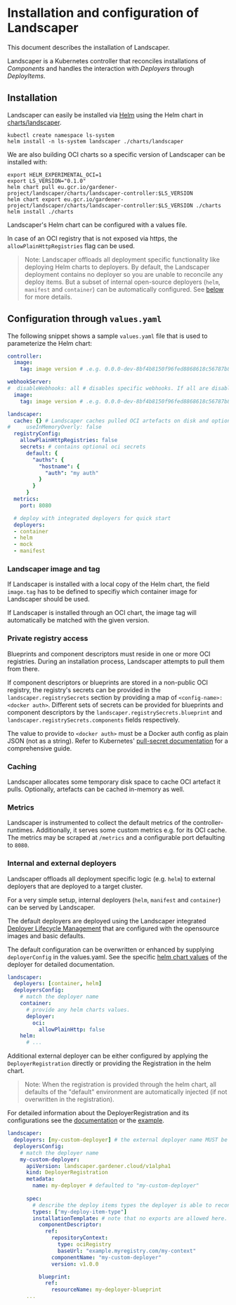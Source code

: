 # Installation and configuration of Landscaper

This document describes the installation of Landscaper.

Landscaper is a Kubernetes controller that reconciles installations of _Components_ and handles the interaction with _Deployers_ through _DeployItems_.

## Installation

Landscaper can easily be installed via [Helm](https://helm.sh/) using the Helm chart in [charts/landscaper](../../charts/landscaper).

```
kubectl create namespace ls-system
helm install -n ls-system landscaper ./charts/landscaper
```

We are also building OCI charts so a specific version of Landscaper can be installed with:

```
export HELM_EXPERIMENTAL_OCI=1
export LS_VERSION="0.1.0"
helm chart pull eu.gcr.io/gardener-project/landscaper/charts/landscaper-controller:$LS_VERSION
helm chart export eu.gcr.io/gardener-project/landscaper/charts/landscaper-controller:$LS_VERSION ./charts
helm install ./charts
```

Landscaper's Helm chart can be configured with a values file.

In case of an OCI registry that is not exposed via https, the `allowPlainHttpRegistries` flag can be used.

> Note: Landscaper offloads all deployment specific functionality like deploying Helm charts to deployers.
> By default, the Landscaper deployment contains no deployer so you are unable to reconcile any deploy items. 
> But a subset of internal open-source deployers (`helm`, `manifest` and `container`) can be automatically configured. See [below](#internal-and-external-deployers) for more details.

## Configuration through `values.yaml`

The following snippet shows a sample `values.yaml` file that is used to parameterize the Helm chart:

```yaml
controller:
  image:
    tag: image version # .e.g. 0.0.0-dev-8bf4b8150f96fed8868618c56787b81fa4e095e6

webhookServer:
#  disableWebhooks: all # disables specific webhooks. If all are disabled the webhook server is not deployed
  image:
    tag: image version # .e.g. 0.0.0-dev-8bf4b8150f96fed8868618c56787b81fa4e095e6

landscaper:
  cache: {} # Landscaper caches pulled OCI artefacts on disk and optionally in-memory
#     useInMemoryOverly: false
  registryConfig:
    allowPlainHttpRegistries: false
    secrets: # contains optional oci secrets
      default: {
        "auths": {
          "hostname": {
            "auth": "my auth"
          }
        }
      }
  metrics:
    port: 8080  

  # deploy with integrated deployers for quick start
  deployers: 
  - container
  - helm
  - mock
  - manifest 
```

### Landscaper image and tag

If Landscaper is installed with a local copy of the Helm chart, the field `image.tag` has to be defined to specifiy which container image for Landscaper should be used.

If Landscaper is installed through an OCI chart, the image tag will automatically be matched with the given version.

### Private registry access

Blueprints and component descriptors must reside in one or more OCI registries. During an installation process, Landscaper attempts to pull them from there. 

If component descriptors or blueprints are stored in a non-public OCI registry, the registry's secrets can be provided in the `landscaper.registrySecrets` section by providing a map of `<config-name>: <docker auth>`. Different sets of secrets can be provided for blueprints and component descriptors by the `landscaper.registrySecrets.blueprint` and `landscaper.registrySecrets.components` fields respectively.

The value to provide to `<docker auth>` must be a Docker auth config as plain JSON (not as a string). Refer to Kubernetes' [pull-secret documentation](https://kubernetes.io/docs/tasks/configure-pod-container/pull-image-private-registry/#log-in-to-docker) for a comprehensive guide.

### Caching
Landscaper allocates some temporary disk space to cache OCI artefact it pulls. Optionally, artefacts can be cached in-memory as well.

### Metrics
Landscaper is instrumented to collect the default metrics of the controller-runtimes. Additionally, it serves some custom metrics e.g. for its OCI cache. The metrics may be scraped at `/metrics` and a configurable port defaulting to `8080`.

### Internal and external deployers

Landscaper offloads all deployment specific logic (e.g. `helm`) to external deployers that are deployed to a target cluster.

For a very simple setup, internal deployers (`helm`, `manifest` and `container`) can be served by Landscaper.

The default deployers are deployed using the Landscaper integrated [Deployer Lifecycle Management](../technical/deployer_lifecycle_management.md) that are configured with the opensource images and basic defaults.

The default configuration can be overwritten or enhanced by supplying `deployerConfig` in the values.yaml.
See the specific [helm chart values](../../charts) of the deployer for detailed documentation.
```yaml
landscaper:
  deployers: [container, helm]
  deployersConfig:
    # match the deployer name
    container: 
      # provide any helm charts values.
      deployer:
        oci:
          allowPlainHttp: false
    helm:
      # ...
```

Additional external deployer can be either configured by applying the `DeployerRegistration` directly or providing the Registration in the helm chart.

> Note: When the registration is provided through the helm chart, all defaults of the "default" environment are automatically injected (if not overwritten in the registration).

For detailed information about the DeployerRegistration and its configurations see the [documentation](../technical/deployer_lifecycle_management.md) or the [example](../../examples/80-Example-DeployerRegistration.yaml).

```yaml
landscaper:
  deployers: [my-custom-deployer] # the external deployer name MUST be set.
  deployersConfig:
    # match the deployer name
    my-custom-deployer: 
      apiVersion: landscaper.gardener.cloud/v1alpha1
      kind: DeployerRegistration
      metadata:
        name: my-deployer # defaulted to "my-custom-deployer"
        
      spec:
        # describe the deploy items types the deployer is able to reconcile
        types: ["my-deploy-item-type"]
        installationTemplate: # note that no exports are allowed here.
          componentDescriptor:
            ref:
              repositoryContext:
                type: ociRegistry
                baseUrl: "example.myregistry.com/my-context"
              componentName: "my-custom-deployer"
              version: v1.0.0

          blueprint:
            ref:
              resourceName: my-deployer-blueprint
      ...
```

